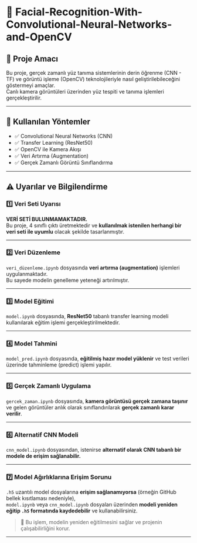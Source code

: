 # 📘 Facial-Recognition-With-Convolutional-Neural-Networks-and-OpenCV

## 🎯 Proje Amacı

Bu proje, gerçek zamanlı yüz tanıma sistemlerinin derin öğrenme (CNN - TF) ve görüntü işleme (OpenCV) teknolojileriyle nasıl geliştirilebileceğini göstermeyi amaçlar.  
Canlı kamera görüntüleri üzerinden yüz tespiti ve tanıma işlemleri gerçekleştirilir.

---

## 🧠 Kullanılan Yöntemler

- ✅ Convolutional Neural Networks (CNN)
- ✅ Transfer Learning (ResNet50)
- ✅ OpenCV ile Kamera Akışı
- ✅ Veri Artırma (Augmentation)
- ✅ Gerçek Zamanlı Görüntü Sınıflandırma

---

## ⚠️ Uyarılar ve Bilgilendirme

### 1️⃣ Veri Seti Uyarısı
**VERİ SETİ BULUNMAMAKTADIR.**  
Bu proje, 4 sınıflı çıktı üretmektedir ve **kullanılmak istenilen herhangi bir veri seti ile uyumlu** olacak şekilde tasarlanmıştır.

---

### 2️⃣ Veri Düzenleme
`veri_düzenleme.ipynb` dosyasında **veri artırma (augmentation)** işlemleri uygulanmaktadır.  
Bu sayede modelin genelleme yeteneği artırılmıştır.

---

### 3️⃣ Model Eğitimi
`model.ipynb` dosyasında, **ResNet50** tabanlı transfer learning modeli kullanılarak eğitim işlemi gerçekleştirilmektedir.

---

### 4️⃣ Model Tahmini
`model_pred.ipynb` dosyasında, **eğitilmiş hazır model yüklenir** ve test verileri üzerinde tahminleme (predict) işlemi yapılır.

---

### 5️⃣ Gerçek Zamanlı Uygulama
`gercek_zaman.ipynb` dosyasında, **kamera görüntüsü gerçek zamana taşınır** ve gelen görüntüler anlık olarak sınıflandırılarak **gerçek zamanlı karar verilir**.

---

### 6️⃣ Alternatif CNN Modeli
`cnn_model.ipynb` dosyasından, istenirse **alternatif olarak CNN tabanlı bir modele de erişim sağlanabilir.**

---

### 7️⃣ Model Ağırlıklarına Erişim Sorunu
`.h5` uzantılı model dosyalarına **erişim sağlanamıyorsa** (örneğin GitHub bellek kısıtlaması nedeniyle),  
`model.ipynb` veya `cnn_model.ipynb` dosyaları üzerinden **modeli yeniden eğitip `.h5` formatında kaydedebilir** ve kullanabilirsiniz.

> 📌 Bu işlem, modelin yeniden eğitilmesini sağlar ve projenin çalışabilirliğini korur.

---


